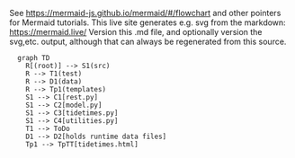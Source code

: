 See https://mermaid-js.github.io/mermaid/#/flowchart and other pointers for Mermaid tutorials.
This live site generates e.g. svg from the markdown: https://mermaid.live/
Version this .md file, and optionally version the svg,etc. output, although that
can always be regenerated from this source.


```mermaid
  graph TD
    R[(root)] --> S1(src)
    R --> T1(test)
    R --> D1(data)
    R --> Tp1(templates)
    S1 --> C1[rest.py]
    S1 --> C2[model.py] 
    S1 --> C3[tidetimes.py]
    S1 --> C4[utilities.py]
    T1 --> ToDo
    D1 --> D2[holds runtime data files]
    Tp1 --> TpTT[tidetimes.html]
``` 
